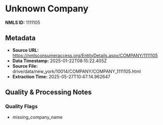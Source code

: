 # Unknown Company

**NMLS ID:** 1111105

## Metadata
- **Source URL:** https://nmlsconsumeraccess.org/EntityDetails.aspx/COMPANY/1111105
- **Data Timestamp:** 2025-01-22T08:15:22.405Z
- **Source File:** drive/data/new_york/10014/COMPANY/COMPANY_1111105.html
- **Extraction Time:** 2025-05-27T10:47:14.962647

## Quality & Processing Notes
### Quality Flags
- missing_company_name
